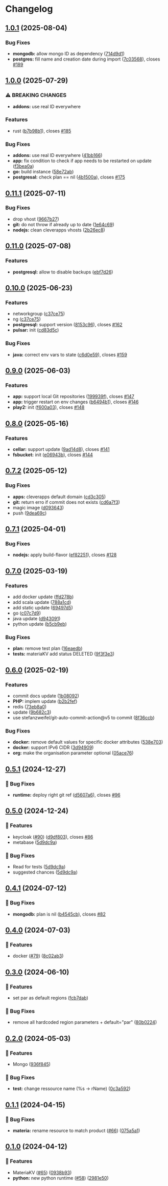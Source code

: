 # Changelog

## [1.0.1](https://github.com/CleverCloud/terraform-provider-clevercloud/compare/v1.0.0...v1.0.1) (2025-08-04)


### Bug Fixes

* **mongodb:** allow mongo ID  as dependency ([714d9d1](https://github.com/CleverCloud/terraform-provider-clevercloud/commit/714d9d180f5edaa76aef45e3964a7a57abdbf1d5))
* **postgres:** fill name and creation date during import ([7c03568](https://github.com/CleverCloud/terraform-provider-clevercloud/commit/7c035682b0d98a4d98dd5eeb566de2474c67eaa1)), closes [#189](https://github.com/CleverCloud/terraform-provider-clevercloud/issues/189)

## [1.0.0](https://github.com/CleverCloud/terraform-provider-clevercloud/compare/v0.11.1...v1.0.0) (2025-07-29)


### ⚠ BREAKING CHANGES

* **addons:** use real ID everywhere

### Features

* rust ([b7b98b1](https://github.com/CleverCloud/terraform-provider-clevercloud/commit/b7b98b1e10b5d3a2ead2acb3beb609edf46bc977)), closes [#185](https://github.com/CleverCloud/terraform-provider-clevercloud/issues/185)


### Bug Fixes

* **addons:** use real ID everywhere ([41bb166](https://github.com/CleverCloud/terraform-provider-clevercloud/commit/41bb166cc4619996cd4044fced62ba92a0a255d5))
* **app:** fix condition to check if app needs to be restarted on update ([f3bea0a](https://github.com/CleverCloud/terraform-provider-clevercloud/commit/f3bea0adc57c92e97b2bfa28c44767f97acade30))
* **go:** build instance ([58e72ab](https://github.com/CleverCloud/terraform-provider-clevercloud/commit/58e72aba341bb38cf5df62f21dd1cf50a24a42f8))
* **postgresal:** check plan == nil ([4b1500a](https://github.com/CleverCloud/terraform-provider-clevercloud/commit/4b1500a8de8d2a75b5c9fa3ef6e65d97f14abe54)), closes [#175](https://github.com/CleverCloud/terraform-provider-clevercloud/issues/175)

## [0.11.1](https://github.com/CleverCloud/terraform-provider-clevercloud/compare/v0.11.0...v0.11.1) (2025-07-11)


### Bug Fixes

* drop vhost ([9667b27](https://github.com/CleverCloud/terraform-provider-clevercloud/commit/9667b27921b3204f1485b88f5fac0c1c8ceb0089))
* **git:** do not throw if already up to date ([1e64c69](https://github.com/CleverCloud/terraform-provider-clevercloud/commit/1e64c69e404c45198533f6b438dc32a253c65bfb))
* **nodejs:** clean cleverapps vhosts ([2b26ec8](https://github.com/CleverCloud/terraform-provider-clevercloud/commit/2b26ec8c73a36e78790aff9d0aa066eaaa0b14f3))

## [0.11.0](https://github.com/CleverCloud/terraform-provider-clevercloud/compare/v0.10.0...v0.11.0) (2025-07-08)


### Features

* **postgresql:** allow to disable backups ([ebf7d26](https://github.com/CleverCloud/terraform-provider-clevercloud/commit/ebf7d26b527459f56df3490fe28a803c766e9ac1))

## [0.10.0](https://github.com/CleverCloud/terraform-provider-clevercloud/compare/v0.9.0...v0.10.0) (2025-06-23)


### Features

* networkgroup ([c37ce75](https://github.com/CleverCloud/terraform-provider-clevercloud/commit/c37ce75cd3ae34f858a4f24ad8fd0be4ff7e19d0))
* ng ([c37ce75](https://github.com/CleverCloud/terraform-provider-clevercloud/commit/c37ce75cd3ae34f858a4f24ad8fd0be4ff7e19d0))
* **postgresql:** support version ([8153c96](https://github.com/CleverCloud/terraform-provider-clevercloud/commit/8153c9670c03ca00ec35430167f734216bfccb38)), closes [#162](https://github.com/CleverCloud/terraform-provider-clevercloud/issues/162)
* **pulsar:** init ([cd83d5c](https://github.com/CleverCloud/terraform-provider-clevercloud/commit/cd83d5c09ef0cd38308b8f96f134329ef5f33d64))


### Bug Fixes

* **java:** correct env vars to state ([c6d0e59](https://github.com/CleverCloud/terraform-provider-clevercloud/commit/c6d0e593db22327c6e9a2a0ac9cb78aab28b2eb6)), closes [#159](https://github.com/CleverCloud/terraform-provider-clevercloud/issues/159)

## [0.9.0](https://github.com/CleverCloud/terraform-provider-clevercloud/compare/v0.8.0...v0.9.0) (2025-06-03)


### Features

* **app:** support local Git repositories ([199939f](https://github.com/CleverCloud/terraform-provider-clevercloud/commit/199939f334e4b3fb56d20348444bf4f0f3323e9f)), closes [#147](https://github.com/CleverCloud/terraform-provider-clevercloud/issues/147)
* **app:** trigger restart on env changes ([b6494b1](https://github.com/CleverCloud/terraform-provider-clevercloud/commit/b6494b1f5460f2542a07e41c5c94829a7d450f8b)), closes [#146](https://github.com/CleverCloud/terraform-provider-clevercloud/issues/146)
* **play2:** init ([f600a03](https://github.com/CleverCloud/terraform-provider-clevercloud/commit/f600a0346752c8fd4c55a5058b951a287ed5d0a1)), closes [#148](https://github.com/CleverCloud/terraform-provider-clevercloud/issues/148)

## [0.8.0](https://github.com/CleverCloud/terraform-provider-clevercloud/compare/v0.7.2...v0.8.0) (2025-05-16)


### Features

* **cellar:** support update ([9ad14d8](https://github.com/CleverCloud/terraform-provider-clevercloud/commit/9ad14d8cf7430ccc209dcf4f5bed903a7de3c9e8)), closes [#141](https://github.com/CleverCloud/terraform-provider-clevercloud/issues/141)
* **fsbucket:** init ([e06943b](https://github.com/CleverCloud/terraform-provider-clevercloud/commit/e06943ba79061c2073e39bf0776b6f48d7ef879b)), closes [#144](https://github.com/CleverCloud/terraform-provider-clevercloud/issues/144)

## [0.7.2](https://github.com/CleverCloud/terraform-provider-clevercloud/compare/v0.7.1...v0.7.2) (2025-05-12)


### Bug Fixes

* **apps:** cleverapps default domain ([cd3c305](https://github.com/CleverCloud/terraform-provider-clevercloud/commit/cd3c30524cf6ea24af78eef0cdba2b4269a8fcf6))
* **git:** return erro if commit does not exists ([cd6a7f3](https://github.com/CleverCloud/terraform-provider-clevercloud/commit/cd6a7f3d240c627b63d30d91d3b5a957e8b59aac))
* magic image ([d093643](https://github.com/CleverCloud/terraform-provider-clevercloud/commit/d093643ade4e7789793fe93dc9b771c9bde00417))
* push ([9dea69c](https://github.com/CleverCloud/terraform-provider-clevercloud/commit/9dea69ce2ff6a821d111a97667cabb5331e0fac5))

## [0.7.1](https://github.com/CleverCloud/terraform-provider-clevercloud/compare/v0.7.0...v0.7.1) (2025-04-01)


### Bug Fixes

* **nodejs:** apply build-flavor ([ef82251](https://github.com/CleverCloud/terraform-provider-clevercloud/commit/ef82251922b8f0f03f1aff54bdd7abc955a46812)), closes [#128](https://github.com/CleverCloud/terraform-provider-clevercloud/issues/128)

## [0.7.0](https://github.com/CleverCloud/terraform-provider-clevercloud/compare/v0.6.0...v0.7.0) (2025-03-19)


### Features

* add docker update ([ffd278b](https://github.com/CleverCloud/terraform-provider-clevercloud/commit/ffd278bb4facd753fe0d9616a0992212836ac6bd))
* add scala update ([788a1cd](https://github.com/CleverCloud/terraform-provider-clevercloud/commit/788a1cd551dbb511e60ded77b9b2ee2f7acbea01))
* add static update ([69497d5](https://github.com/CleverCloud/terraform-provider-clevercloud/commit/69497d5225c7b6075e2b769eb051fa3869872164))
* go ([c07c7d9](https://github.com/CleverCloud/terraform-provider-clevercloud/commit/c07c7d99b24c606ce9a5346c0d5f97ea71db1999))
* java update ([d943091](https://github.com/CleverCloud/terraform-provider-clevercloud/commit/d9430912bab1bd735a912cbe9bd7307eb5e0971a))
* python update ([b5cb9eb](https://github.com/CleverCloud/terraform-provider-clevercloud/commit/b5cb9ebd9c857e4de5cd91b68b2126754ec25702))


### Bug Fixes

* **plan:** remove test plan ([16eaedb](https://github.com/CleverCloud/terraform-provider-clevercloud/commit/16eaedb5ab55b13d6c2d4a7c2ea72750adae7b32))
* **tests:** materiaKV add status DELETED ([9f3f3e3](https://github.com/CleverCloud/terraform-provider-clevercloud/commit/9f3f3e355be7a0b2f86a8a21008d77b846ee0488))

## [0.6.0](https://github.com/CleverCloud/terraform-provider-clevercloud/compare/v0.5.1...v0.6.0) (2025-02-19)


### Features

* commit docs update ([1b08092](https://github.com/CleverCloud/terraform-provider-clevercloud/commit/1b08092032cb2bedef894aba0b290711645bdfa6))
* **PHP:** implem update ([b2b2fef](https://github.com/CleverCloud/terraform-provider-clevercloud/commit/b2b2fef5f190cd246288649685084a373b835f5b))
* redis ([73eb8a0](https://github.com/CleverCloud/terraform-provider-clevercloud/commit/73eb8a099e529ecf634a76548b270c3cf50f6e57))
* update ([9b682c3](https://github.com/CleverCloud/terraform-provider-clevercloud/commit/9b682c3d1937281737ba563267be3b411f47505c))
* use stefanzweifel/git-auto-commit-action@v5 to commit ([8f36ccb](https://github.com/CleverCloud/terraform-provider-clevercloud/commit/8f36ccbda19ee1468f99c986625c2b1ca9dfa06c))


### Bug Fixes

* **docker:** remove default values for specific docker attributes ([538e703](https://github.com/CleverCloud/terraform-provider-clevercloud/commit/538e703881f1ea1643c145981146010a30b3b606))
* **docker:** support IPv6 CIDR ([3d94909](https://github.com/CleverCloud/terraform-provider-clevercloud/commit/3d949097114d355fc72cdeaf36613871d454136c))
* **org:** make the organisation parameter optional ([05ace76](https://github.com/CleverCloud/terraform-provider-clevercloud/commit/05ace76560a5568c0f07ad8ceaa893b8bb926c9c))

## [0.5.1](https://github.com/CleverCloud/terraform-provider-clevercloud/compare/v0.5.0...v0.5.1) (2024-12-27)


### 🐛 Bug Fixes

* **runtime:** deploy right git ref ([d5607a6](https://github.com/CleverCloud/terraform-provider-clevercloud/commit/d5607a63ac030d97dd1e0c11f41d3457860bb33d)), closes [#96](https://github.com/CleverCloud/terraform-provider-clevercloud/issues/96)

## [0.5.0](https://github.com/CleverCloud/terraform-provider-clevercloud/compare/v0.4.1...v0.5.0) (2024-12-24)


### 🚀 Features

* keycloak ([#90](https://github.com/CleverCloud/terraform-provider-clevercloud/issues/90)) ([d9df803](https://github.com/CleverCloud/terraform-provider-clevercloud/commit/d9df803de7ade0a60bd69e6febbfd8f5fc056c3f)), closes [#86](https://github.com/CleverCloud/terraform-provider-clevercloud/issues/86)
* metabase ([5d9dc9a](https://github.com/CleverCloud/terraform-provider-clevercloud/commit/5d9dc9a1bd6e28b92171e0994b41f5988bd344ad))


### 🐛 Bug Fixes

* Read for tests ([5d9dc9a](https://github.com/CleverCloud/terraform-provider-clevercloud/commit/5d9dc9a1bd6e28b92171e0994b41f5988bd344ad))
* suggested chances ([5d9dc9a](https://github.com/CleverCloud/terraform-provider-clevercloud/commit/5d9dc9a1bd6e28b92171e0994b41f5988bd344ad))

## [0.4.1](https://github.com/CleverCloud/terraform-provider-clevercloud/compare/v0.4.0...v0.4.1) (2024-07-12)


### 🐛 Bug Fixes

* **mongodb:** plan is nil ([b4545cb](https://github.com/CleverCloud/terraform-provider-clevercloud/commit/b4545cb86561e55c54baefc19574be7d874070b6)), closes [#82](https://github.com/CleverCloud/terraform-provider-clevercloud/issues/82)

## [0.4.0](https://github.com/CleverCloud/terraform-provider-clevercloud/compare/v0.3.0...v0.4.0) (2024-07-03)


### 🚀 Features

* docker ([#79](https://github.com/CleverCloud/terraform-provider-clevercloud/issues/79)) ([8c02ab3](https://github.com/CleverCloud/terraform-provider-clevercloud/commit/8c02ab3b5d5823487abd7707cabb6ba8d7616bf2))

## [0.3.0](https://github.com/CleverCloud/terraform-provider-clevercloud/compare/v0.2.0...v0.3.0) (2024-06-10)


### 🚀 Features

* set par as default regions ([fcb7dab](https://github.com/CleverCloud/terraform-provider-clevercloud/commit/fcb7dab06844dacf5ede92f73cfee920f4a98855))


### 🐛 Bug Fixes

* remove all hardcoded region parameters + default="par" ([80b0224](https://github.com/CleverCloud/terraform-provider-clevercloud/commit/80b0224a531ac3d5f36d69040cc0361142446da8))

## [0.2.0](https://github.com/CleverCloud/terraform-provider-clevercloud/compare/v0.1.1...v0.2.0) (2024-05-03)


### 🚀 Features

* Mongo ([936f845](https://github.com/CleverCloud/terraform-provider-clevercloud/commit/936f8451a7118b66141ca59301315ec384a58909))


### 🐛 Bug Fixes

* **test:** change ressource name (%s -&gt; rName) ([0c3a592](https://github.com/CleverCloud/terraform-provider-clevercloud/commit/0c3a5922629f61dcf9a3b1a20b9b0bb2cb589857))

## [0.1.1](https://github.com/CleverCloud/terraform-provider-clevercloud/compare/v0.1.0...v0.1.1) (2024-04-15)


### 🐛 Bug Fixes

* **materia:** rename resource to match product ([#66](https://github.com/CleverCloud/terraform-provider-clevercloud/issues/66)) ([075a5a1](https://github.com/CleverCloud/terraform-provider-clevercloud/commit/075a5a122567efa4a19da4f6aae57261fb7480c7))

## [0.1.0](https://github.com/CleverCloud/terraform-provider-clevercloud/compare/v0.0.16...v0.1.0) (2024-04-12)


### 🚀 Features

* MateriaKV ([#65](https://github.com/CleverCloud/terraform-provider-clevercloud/issues/65)) ([0938b93](https://github.com/CleverCloud/terraform-provider-clevercloud/commit/0938b93639934f7b3001ddfa03423a2e321c47b1))
* **python:** new python runtime ([#58](https://github.com/CleverCloud/terraform-provider-clevercloud/issues/58)) ([2981e50](https://github.com/CleverCloud/terraform-provider-clevercloud/commit/2981e5097520c62d6d4a15306752f5c9d404299c))
